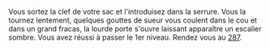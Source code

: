 Vous sortez la clef de votre sac et l'introduisez dans la serrure. Vous la tournez lentement, quelques gouttes de sueur vous coulent dans le cou et dans un grand fracas, la lourde porte s'ouvre laissant apparaître un escalier sombre. Vous avez réussi à passer le 1er niveau. Rendez vous au [287](287).